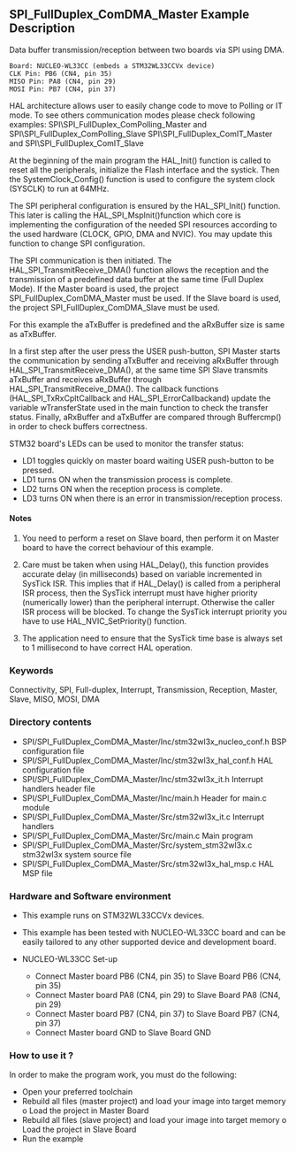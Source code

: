 ## <b>SPI_FullDuplex_ComDMA_Master Example Description</b>

Data buffer transmission/reception between two boards via SPI using DMA.

	Board: NUCLEO-WL33CC (embeds a STM32WL33CCVx device)
    CLK Pin: PB6 (CN4, pin 35)
    MISO Pin: PA8 (CN4, pin 29)
    MOSI Pin: PB7 (CN4, pin 37)


HAL architecture allows user to easily change code to move to Polling or IT 
mode. To see others communication modes please check following examples:
SPI\SPI_FullDuplex_ComPolling_Master and SPI\SPI_FullDuplex_ComPolling_Slave
SPI\SPI_FullDuplex_ComIT_Master and SPI\SPI_FullDuplex_ComIT_Slave

At the beginning of the main program the HAL_Init() function is called to reset 
all the peripherals, initialize the Flash interface and the systick.
Then the SystemClock_Config() function is used to configure the system
clock (SYSCLK) to run at 64MHz.

The SPI peripheral configuration is ensured by the HAL_SPI_Init() function.
This later is calling the HAL_SPI_MspInit()function which core is implementing
the configuration of the needed SPI resources according to the used hardware (CLOCK, 
GPIO, DMA and NVIC). You may update this function to change SPI configuration.

The SPI communication is then initiated.
The HAL_SPI_TransmitReceive_DMA() function allows the reception and the 
transmission of a predefined data buffer at the same time (Full Duplex Mode). 
If the Master board is used, the project SPI_FullDuplex_ComDMA_Master must be used.
If the Slave board is used, the project SPI_FullDuplex_ComDMA_Slave must be used.

For this example the aTxBuffer is predefined and the aRxBuffer size is same as aTxBuffer.

In a first step after the user press the USER push-button, SPI Master starts the 
communication by sending aTxBuffer and receiving aRxBuffer through 
HAL_SPI_TransmitReceive_DMA(), at the same time SPI Slave transmits aTxBuffer 
and receives aRxBuffer through HAL_SPI_TransmitReceive_DMA(). 
The callback functions (HAL_SPI_TxRxCpltCallback and HAL_SPI_ErrorCallbackand) update 
the variable wTransferState used in the main function to check the transfer status.
Finally, aRxBuffer and aTxBuffer are compared through Buffercmp() in order to 
check buffers correctness.  

STM32 board's LEDs can be used to monitor the transfer status:

 - LD1 toggles quickly on master board waiting USER push-button to be pressed.
 - LD1 turns ON when the transmission process is complete.
 - LD2 turns ON when the reception process is complete.
 - LD3 turns ON when there is an error in transmission/reception process.  

#### <b>Notes</b>

 1. You need to perform a reset on Slave board, then perform it on Master board
      to have the correct behaviour of this example.
      
 2. Care must be taken when using HAL_Delay(), this function provides accurate delay (in milliseconds)
      based on variable incremented in SysTick ISR. This implies that if HAL_Delay() is called from
      a peripheral ISR process, then the SysTick interrupt must have higher priority (numerically lower)
      than the peripheral interrupt. Otherwise the caller ISR process will be blocked.
      To change the SysTick interrupt priority you have to use HAL_NVIC_SetPriority() function.
      
 3. The application need to ensure that the SysTick time base is always set to 1 millisecond
      to have correct HAL operation.

### <b>Keywords</b>

Connectivity, SPI, Full-duplex, Interrupt, Transmission, Reception, Master, Slave, MISO, MOSI, DMA

### <b>Directory contents</b> 

  - SPI/SPI_FullDuplex_ComDMA_Master/Inc/stm32wl3x_nucleo_conf.h     BSP configuration file
  - SPI/SPI_FullDuplex_ComDMA_Master/Inc/stm32wl3x_hal_conf.h   HAL configuration file
  - SPI/SPI_FullDuplex_ComDMA_Master/Inc/stm32wl3x_it.h         Interrupt handlers header file
  - SPI/SPI_FullDuplex_ComDMA_Master/Inc/main.h                 Header for main.c module  
  - SPI/SPI_FullDuplex_ComDMA_Master/Src/stm32wl3x_it.c         Interrupt handlers
  - SPI/SPI_FullDuplex_ComDMA_Master/Src/main.c                 Main program
  - SPI/SPI_FullDuplex_ComDMA_Master/Src/system_stm32wl3x.c     stm32wl3x system source file
  - SPI/SPI_FullDuplex_ComDMA_Master/Src/stm32wl3x_hal_msp.c    HAL MSP file

### <b>Hardware and Software environment</b> 

  - This example runs on STM32WL33CCVx devices.

  - This example has been tested with NUCLEO-WL33CC board and can be
    easily tailored to any other supported device and development board.

  - NUCLEO-WL33CC Set-up
    - Connect Master board PB6 (CN4, pin 35) to Slave Board PB6 (CN4, pin 35)
    - Connect Master board PA8 (CN4, pin 29) to Slave Board PA8 (CN4, pin 29)
    - Connect Master board PB7 (CN4, pin 37) to Slave Board PB7 (CN4, pin 37)
    - Connect Master board GND  to Slave Board GND

### <b>How to use it ?</b>

In order to make the program work, you must do the following:

 - Open your preferred toolchain 
 - Rebuild all files (master project) and load your image into target memory
    o Load the project in Master Board
 - Rebuild all files (slave project) and load your image into target memory
    o Load the project in Slave Board
 - Run the example

 
